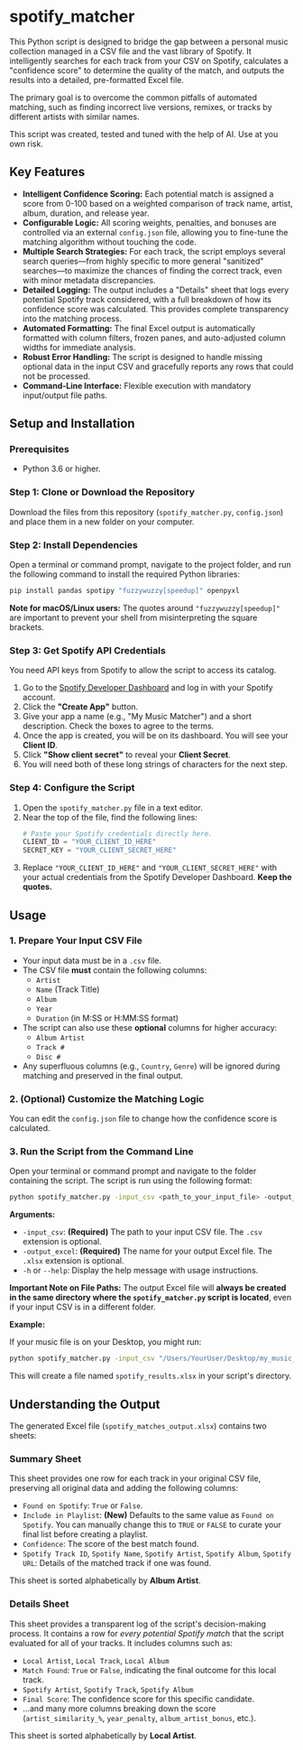 # spotify_matcher

This Python script is designed to bridge the gap between a personal music collection managed in a CSV file and the vast library of Spotify. It intelligently searches for each track from your CSV on Spotify, calculates a "confidence score" to determine the quality of the match, and outputs the results into a detailed, pre-formatted Excel file.

The primary goal is to overcome the common pitfalls of automated matching, such as finding incorrect live versions, remixes, or tracks by different artists with similar names.

This script was created, tested and tuned with the help of AI. Use at you own risk.

## Key Features

-   **Intelligent Confidence Scoring:** Each potential match is assigned a score from 0-100 based on a weighted comparison of track name, artist, album, duration, and release year.
-   **Configurable Logic:** All scoring weights, penalties, and bonuses are controlled via an external `config.json` file, allowing you to fine-tune the matching algorithm without touching the code.
-   **Multiple Search Strategies:** For each track, the script employs several search queries—from highly specific to more general "sanitized" searches—to maximize the chances of finding the correct track, even with minor metadata discrepancies.
-   **Detailed Logging:** The output includes a "Details" sheet that logs every potential Spotify track considered, with a full breakdown of how its confidence score was calculated. This provides complete transparency into the matching process.
-   **Automated Formatting:** The final Excel output is automatically formatted with column filters, frozen panes, and auto-adjusted column widths for immediate analysis.
-   **Robust Error Handling:** The script is designed to handle missing optional data in the input CSV and gracefully reports any rows that could not be processed.
-   **Command-Line Interface:** Flexible execution with mandatory input/output file paths.

## Setup and Installation

### Prerequisites

-   Python 3.6 or higher.

### Step 1: Clone or Download the Repository

Download the files from this repository (`spotify_matcher.py`, `config.json`) and place them in a new folder on your computer.

### Step 2: Install Dependencies

Open a terminal or command prompt, navigate to the project folder, and run the following command to install the required Python libraries:

```bash
pip install pandas spotipy "fuzzywuzzy[speedup]" openpyxl
```

**Note for macOS/Linux users:** The quotes around `"fuzzywuzzy[speedup]"` are important to prevent your shell from misinterpreting the square brackets.

### Step 3: Get Spotify API Credentials

You need API keys from Spotify to allow the script to access its catalog.

1.  Go to the [Spotify Developer Dashboard](https://developer.spotify.com/dashboard/) and log in with your Spotify account.
2.  Click the **"Create App"** button.
3.  Give your app a name (e.g., "My Music Matcher") and a short description. Check the boxes to agree to the terms.
4.  Once the app is created, you will be on its dashboard. You will see your **Client ID**.
5.  Click **"Show client secret"** to reveal your **Client Secret**.
6.  You will need both of these long strings of characters for the next step.

### Step 4: Configure the Script

1.  Open the `spotify_matcher.py` file in a text editor.
2.  Near the top of the file, find the following lines:
    ```python
    # Paste your Spotify credentials directly here.
    CLIENT_ID = "YOUR_CLIENT_ID_HERE"
    SECRET_KEY = "YOUR_CLIENT_SECRET_HERE"
    ```
3.  Replace `"YOUR_CLIENT_ID_HERE"` and `"YOUR_CLIENT_SECRET_HERE"` with your actual credentials from the Spotify Developer Dashboard. **Keep the quotes.**

## Usage

### 1. Prepare Your Input CSV File

-   Your input data must be in a `.csv` file.
-   The CSV file **must** contain the following columns:
    -   `Artist`
    -   `Name` (Track Title)
    -   `Album`
    -   `Year`
    -   `Duration` (in M:SS or H:MM:SS format)
-   The script can also use these **optional** columns for higher accuracy:
    -   `Album Artist`
    -   `Track #`
    -   `Disc #`
-   Any superfluous columns (e.g., `Country`, `Genre`) will be ignored during matching and preserved in the final output.

### 2. (Optional) Customize the Matching Logic

You can edit the `config.json` file to change how the confidence score is calculated.

### 3. Run the Script from the Command Line

Open your terminal or command prompt and navigate to the folder containing the script. The script is run using the following format:

```bash
python spotify_matcher.py -input_csv <path_to_your_input_file> -output_excel <your_desired_output_name>
```

**Arguments:**

-   `-input_csv`: **(Required)** The path to your input CSV file. The `.csv` extension is optional.
-   `-output_excel`: **(Required)** The name for your output Excel file. The `.xlsx` extension is optional.
-   `-h` or `--help`: Display the help message with usage instructions.

**Important Note on File Paths:** The output Excel file will **always be created in the same directory where the `spotify_matcher.py` script is located**, even if your input CSV is in a different folder.

**Example:**

If your music file is on your Desktop, you might run:
```bash
python spotify_matcher.py -input_csv "/Users/YourUser/Desktop/my_music_collection.csv" -output_excel "spotify_results"
```
This will create a file named `spotify_results.xlsx` in your script's directory.

## Understanding the Output

The generated Excel file (`spotify_matches_output.xlsx`) contains two sheets:

### Summary Sheet

This sheet provides one row for each track in your original CSV file, preserving all original data and adding the following columns:
-   `Found on Spotify`: `True` or `False`.
-   `Include in Playlist`: **(New)** Defaults to the same value as `Found on Spotify`. You can manually change this to `TRUE` or `FALSE` to curate your final list before creating a playlist.
-   `Confidence`: The score of the best match found.
-   `Spotify Track ID`, `Spotify Name`, `Spotify Artist`, `Spotify Album`, `Spotify URL`: Details of the matched track if one was found.

This sheet is sorted alphabetically by **Album Artist**.

### Details Sheet

This sheet provides a transparent log of the script's decision-making process. It contains a row for *every potential Spotify match* that the script evaluated for all of your tracks. It includes columns such as:
-   `Local Artist`, `Local Track`, `Local Album`
-   `Match Found`: `True` or `False`, indicating the final outcome for this local track.
-   `Spotify Artist`, `Spotify Track`, `Spotify Album`
-   `Final Score`: The confidence score for this specific candidate.
-   ...and many more columns breaking down the score (`artist_similarity_%`, `year_penalty`, `album_artist_bonus`, etc.).

This sheet is sorted alphabetically by **Local Artist**.
